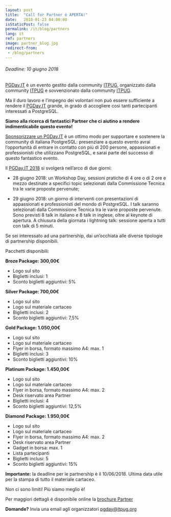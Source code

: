 ```yaml
---
layout: post
title:  "Call for Partner è APERTA!"
date:   2018-01-23 04:00:00
isStaticPost: false
permalink: /it/blog/partners
lang: it
ref: partners
image: partner_blog.jpg
redirect-from:
 - /blog/partners
---
```

<h6>Deadline: 10 giugno 2018</h6>

[PGDay.IT](https://2017.pgday.it/it/blog/pgday_10_anni) è un evento gestito dalla community [ITPUG](http://www.itpug.org/index.it.html), organizzato dalla community [ITPUG](http://www.itpug.org/index.it.html) e sovvenzionato dalla community [ITPUG](http://www.itpug.org/index.it.html).

Ma il duro lavoro e l’impegno dei volontari non può essere sufficiente a rendere il [PGDay.IT](https://2017.pgday.it/it/blog/pgday_10_anni) grande, in grado di accogliere così tanti partecipanti interessati a PostgreSQL.

**Siamo alla ricerca di fantastici Partner che ci aiutino a rendere indimenticabile questo evento!**

[Sponsorizzare un PGDay.IT](https://2017.pgday.it/it/blog/call_for_partners) è un ottimo modo per supportare e sostenere la community di italiana PostgreSQL: presenziare a questo evento avrai l’opportunità di entrare in contatto con più di 200 persone, appassionati e professionisti che utilizzano PostgreSQL, e sarai parte del successo di questo fantastico evento.

Il [PGDay.IT 2018](https://2018.pgday.it/it/) si svolgerà nell’arco di due giorni:
* 28 giugno 2018: un Workshop Day,  sessioni pratiche di 4 ore o di 2 ore e mezzo destinate a specifici topic selezionati dalla Commissione Tecnica tra le varie proposte pervenute;

* 29 giugno 2018: un giorno di interventi con presentazioni di appassionati e professionisti del mondo di PostgreSQL. I talk saranno selezionati dalla Commissione Tecnica tra le varie proposte pervenute. Sono previsti 8 talk in italiano e 8 talk in inglese, oltre al keynote di apertura. A chiusura della giornata i lightning talk: sessione aperta a tutti con talk di 5 minuti.

Se sei interessato ad una partnership, dai un’occhiata alle diverse tipologie di partnership disponibili.

Pacchetti disponibili:

**Broze Package: 300,00€**
* Logo sul sito
* Biglietti inclusi: 1
* Sconto biglietti aggiuntivi: 5%

**Silver Package: 700,00€**
* Logo sul sito
* Logo sul materiale cartaceo
* Biglietti inclusi: 2
* Sconto biglietti aggiuntivi: 7,5%

**Gold Package: 1.050,00€**
* Logo sul sito
* Logo sul materiale cartaceo
* Flyer in borsa, formato massimo A4: max. 1
* Biglietti inclusi: 3
* Sconto biglietti aggiuntivi: 10%

**Platinum Package: 1.450,00€**
* Logo sul sito
* Logo sul materiale cartaceo
* Flyer in borsa, formato massimo A4: max. 2
* Desk riservato area Partner
* Biglietti inclusi: 4
* Sconto biglietti aggiuntivi: 12,5%

**Diamond Package: 1.950,00€**
* Logo sul sito
* Logo sul materiale cartaceo
* Flyer in borsa, formato massimo A4: max. 2
* Desk riservato area Partner
* Gadget in borsa: max. 1
* Lista partecipanti
* Biglietti inclusi: 5
* Sconto biglietti aggiuntivi: 15%

**Importante:** la deadline per le partnership è il 10/06/2018. Ultima data utile per la stampa di tutto il materiale cartaceo.

Non ci sono limiti! Più siamo meglio è!

Per maggiori dettagli è disponibile online la [brochure Partner](https://2018.pgday.it/assets/PartnerIT_2018.pdf)

**Domande?** Invia una email agli organizzatori [pgday@itpug.org](mailto:pgday@itpug.org)
